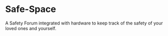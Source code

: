 # Safe-Space
A Safety Forum integrated with hardware to keep track of the safety of your loved ones and yourself.
